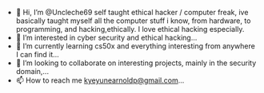 - 👋 Hi, I’m @Uncleche69 self taught ethical hacker / computer freak, ive basically taught myself all the computer stuff i know, from hardware, to programming, and hacking,ethically. I love ethical hacking especially.  
- 👀 I’m interested in cyber security and ethical hacking...
- 🌱 I’m currently learning cs50x and everything interesting from anywhere I can find it...
- 💞️ I’m looking to collaborate on interesting projects, mainly in the security domain,...
- 📫 How to reach me kyeyunearnoldp@gmail.com...

<!---
Uncleche69/Uncleche69 is a ✨ special ✨ repository because its `README.md` (this file) appears on your GitHub profile.
You can click the Preview link to take a look at your changes.
--->
